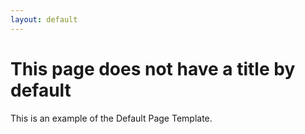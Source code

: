 ```yaml
---
layout: default
---
```


# This page does not have a title by default

This is an example of the Default Page Template.
